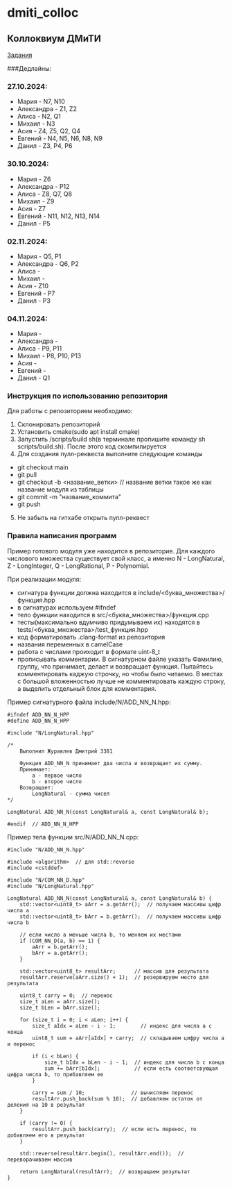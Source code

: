 # dmiti_colloc
## Коллоквиум ДМиТИ

[Задания](https://docs.google.com/document/d/1Dv_6AIhxg_3ezu6VMcEnMpyfRzgym9l8PmE4ULGfjgM/edit?tab=t.0)

###Дедлайны:

### 27.10.2024:
+ Мария - N7, N10
+ Александра - Z1, Z2
+ Алиса - N2, Q1
+ Михаил - N3
+ Асия - Z4, Z5, Q2, Q4
+ Евгений - N4, N5, N6, N8, N9
+ Данил - Z3, P4, P6

### 30.10.2024:
* Мария - Z6
* Александра - P12
* Алиса - Z8, Q7, Q8
* Михаил - Z9
* Асия - Z7
* Евгений - N11, N12, N13, N14
* Данил - P5

### 02.11.2024:
* Мария - Q5, P1
* Александра - Q6, P2
* Алиса - 
* Михаил - 
* Асия - Z10
* Евгений - P7
* Данил - P3

### 04.11.2024:
* Мария - 
* Александра - 
* Алиса - P9, P11
* Михаил - P8, P10, P13
* Асия - 
* Евгений - 
* Данил - Q1


### Инструкция по использованию репозитория
Для работы с репозиторием необходимо:
1. Склонировать репозиторий
2. Установить cmake(sudo apt install cmake)
3. Запустить /scripts/build sh(в терминале пропишите команду sh scripts/build.sh). После этого код скомпилируется
4. Для создания пулл-реквеста выполните следующие команды
+ git checkout main
+ git pull
+ git checkout -b <название_ветки> // название ветки такое же как название модуля из таблицы
+ git commit -m "название_коммита"
+ git push
5. Не забыть на гитхабе открыть пулл-реквест


### Правила написания программ
Пример готового модуля уже находится в репозиторие.
Для каждого числового множества существует свой класс, а именно N - LongNatural, Z - LongInteger, Q - LongRational, P - Polynomial.

При реализации модуля:
- сигнатура функции должна находится в include/<буква_множества>/функция.hpp
- в сигнатурах используем #ifndef
- тело функции находится в src/<буква_множества>/функция.cpp
- тесты(максимально вдумчиво придумываем их) находятся в tests/<буква_множества>/test_функция.hpp
- код форматировать .clang-format из репозитория
- названия переменных в camelCase
- работа с числами проиходит в формате uint-8_t
- прописывать комментарии. В сигнатурном файле указать Фамилию, группу, что принимает, делает и возвращает функция. Пытайтесь комментировать каджую строчку, но чтобы было читаемо. В местах с большой вложенностью лучше не комментировать каждую строку, а выделить отдельный блок для комментария.

Пример сигнатурного файла include/N/ADD_NN_N.hpp: 
```
#ifndef ADD_NN_N_HPP
#define ADD_NN_N_HPP

#include "N/LongNatural.hpp"

/*
    Выполнил Журавлев Дмитрий 3381

    Функция ADD_NN_N принимает два числа и возвращает их сумму.
    Принимает:
        a - первое число
        b - второе число
    Возвращает:
        LongNatural - сумма чисел
*/

LongNatural ADD_NN_N(const LongNatural& a, const LongNatural& b);

#endif  // ADD_NN_N_HPP
```
Пример тела функции src/N/ADD_NN_N.cpp:
```
#include "N/ADD_NN_N.hpp"

#include <algorithm>  // для std::reverse
#include <cstddef>

#include "N/COM_NN_D.hpp"
#include "N/LongNatural.hpp"

LongNatural ADD_NN_N(const LongNatural& a, const LongNatural& b) {
    std::vector<uint8_t> aArr = a.getArr();  // получаем массивы цифр числа а
    std::vector<uint8_t> bArr = b.getArr();  // получаем массивы цифр числа b

    // если число а меньше числа b, то меняем их местами
    if (COM_NN_D(a, b) == 1) {
        aArr = b.getArr();
        bArr = a.getArr();
    }

    std::vector<uint8_t> resultArr;      // массив для результата
    resultArr.reserve(aArr.size() + 1);  // резервируем место для результата

    uint8_t carry = 0;  // перенос
    size_t aLen = aArr.size();
    size_t bLen = bArr.size();

    for (size_t i = 0; i < aLen; i++) {
        size_t aIdx = aLen - i - 1;        // индекс для числа а с конца
        uint8_t sum = aArr[aIdx] + carry;  // складываем цифру числа а и перенос

        if (i < bLen) {
            size_t bIdx = bLen - i - 1;  // индекс для числа b с конца
            sum += bArr[bIdx];           // если есть соответсвующая цифра числа b, то прибавляем ее
        }

        carry = sum / 10;               // вычисляем перенос
        resultArr.push_back(sum % 10);  // добавляем остаток от деления на 10 в результат
    }

    if (carry != 0) {
        resultArr.push_back(carry);  // если есть перенос, то добавляем его в результат
    }

    std::reverse(resultArr.begin(), resultArr.end());  // переворачиваем массив

    return LongNatural(resultArr);  // возвращаем результат
}
```
